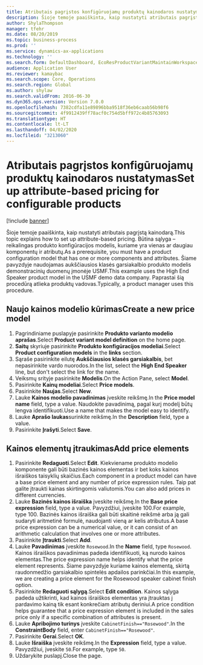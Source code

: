 ```yaml
---
title: Atributais pagrįstos konfigūruojamų produktų kainodaros nustatymas
description: Šioje temoje paaiškinta, kaip nustatyti atributais pagrįstą kainodarą.
author: ShylaThompson
manager: tfehr
ms.date: 08/20/2019
ms.topic: business-process
ms.prod: ''
ms.service: dynamics-ax-applications
ms.technology: ''
ms.search.form: DefaultDashboard, EcoResProductVariantMaintainWorkspace, PCProductConfigurationModelListPage, PCPriceModelList, PCPriceModel, PCConstraintEditor
audience: Application User
ms.reviewer: kamaybac
ms.search.scope: Core, Operations
ms.search.region: Global
ms.author: shylaw
ms.search.validFrom: 2016-06-30
ms.dyn365.ops.version: Version 7.0.0
ms.openlocfilehash: 7382cdfa11e89896bba9518f36eb6caab56b98f6
ms.sourcegitcommit: 4f9912439ff78acf0c754d5bff972c4b85763093
ms.translationtype: HT
ms.contentlocale: lt-LT
ms.lasthandoff: 04/02/2020
ms.locfileid: "3213060"
---
```

# <a name="set-up-attribute-based-pricing-for-configurable-products"></a><span data-ttu-id="48484-103">Atributais pagrįstos konfigūruojamų produktų kainodaros nustatymas</span><span class="sxs-lookup"><span data-stu-id="48484-103">Set up attribute-based pricing for configurable products</span></span>

[!include [banner](../../includes/banner.md)]

<span data-ttu-id="48484-104">Šioje temoje paaiškinta, kaip nustatyti atributais pagrįstą kainodarą.</span><span class="sxs-lookup"><span data-stu-id="48484-104">This topic explains how to set up attribute-based pricing.</span></span> <span data-ttu-id="48484-105">Būtina sąlyga – reikalingas produkto konfigūracijos modelis, kuriame yra vienas ar daugiau komponentų ir atributų.</span><span class="sxs-lookup"><span data-stu-id="48484-105">As a prerequisite, you must have a product configuration model that has one or more components and attributes.</span></span> <span data-ttu-id="48484-106">Šiame pavyzdyje naudojamas aukščiausios klasės garsiakalbio produkto modelis demonstracinių duomenų įmonėje USMF.</span><span class="sxs-lookup"><span data-stu-id="48484-106">This example uses the High End Speaker product model in the USMF demo data company.</span></span> <span data-ttu-id="48484-107">Paprastai šią procedūrą atlieka produktų vadovas.</span><span class="sxs-lookup"><span data-stu-id="48484-107">Typically, a product manager uses this procedure.</span></span>


## <a name="create-a-new-price-model"></a><span data-ttu-id="48484-108">Naujo kainos modelio kūrimas</span><span class="sxs-lookup"><span data-stu-id="48484-108">Create a new price model</span></span>
1. <span data-ttu-id="48484-109">Pagrindiniame puslapyje pasirinkite **Produkto varianto modelio aprašas**.</span><span class="sxs-lookup"><span data-stu-id="48484-109">Select **Product variant model definition** on the home page.</span></span>
2. <span data-ttu-id="48484-110">**Saitų** skyriuje pasirinkite **Produkto konfigūracijos modeliai**.</span><span class="sxs-lookup"><span data-stu-id="48484-110">Select **Product configuration models** in the **links** section.</span></span>
3. <span data-ttu-id="48484-111">Sąraše pasirinkite eilutę **Aukščiausios klasės garsiakalbis**, bet nepasirinkite vardo nuorodos.</span><span class="sxs-lookup"><span data-stu-id="48484-111">In the list, select the **High End Speaker** line, but don't select the link for the name.</span></span>
4. <span data-ttu-id="48484-112">Veiksmų srityje pasirinkite **Modelis**.</span><span class="sxs-lookup"><span data-stu-id="48484-112">On the Action Pane, select **Model**.</span></span>
5. <span data-ttu-id="48484-113">Pasirinkite **Kainų modeliai**.</span><span class="sxs-lookup"><span data-stu-id="48484-113">Select **Price models**.</span></span>
6. <span data-ttu-id="48484-114">Pasirinkite **Naujas**.</span><span class="sxs-lookup"><span data-stu-id="48484-114">Select **New**.</span></span>
7. <span data-ttu-id="48484-115">Lauke **Kainos modelio pavadinimas** įveskite reikšmę.</span><span class="sxs-lookup"><span data-stu-id="48484-115">In the **Price model name** field, type a value.</span></span> <span data-ttu-id="48484-116">Naudokite pavadinimą, pagal kurį modelį būtų lengva identifikuoti.</span><span class="sxs-lookup"><span data-stu-id="48484-116">Use a name that makes the model easy to identify.</span></span>  
8. <span data-ttu-id="48484-117">Lauke **Aprašo laukas**surinkite reikšmę.</span><span class="sxs-lookup"><span data-stu-id="48484-117">In the **Description** field, type a value.</span></span>
9. <span data-ttu-id="48484-118">Pasirinkite **Įrašyti**.</span><span class="sxs-lookup"><span data-stu-id="48484-118">Select **Save**.</span></span>

## <a name="add-price-elements"></a><span data-ttu-id="48484-119">Kainos elementų įtraukimas</span><span class="sxs-lookup"><span data-stu-id="48484-119">Add price elements</span></span>
1. <span data-ttu-id="48484-120">Pasirinkite **Redaguoti**.</span><span class="sxs-lookup"><span data-stu-id="48484-120">Select **Edit**.</span></span> <span data-ttu-id="48484-121">Kiekviename produkto modelio komponente gali būti bazinės kainos elementas ir bet koks kainos išraiškos taisyklių skaičius.</span><span class="sxs-lookup"><span data-stu-id="48484-121">Each component in a product model can have a base price element and any number of price expression rules.</span></span> <span data-ttu-id="48484-122">Taip pat galite įtraukti kainas skirtingomis valiutomis.</span><span class="sxs-lookup"><span data-stu-id="48484-122">You can also add prices in different currencies.</span></span>  
2. <span data-ttu-id="48484-123">Lauke **Bazinės kainos išraiška** įveskite reikšmę.</span><span class="sxs-lookup"><span data-stu-id="48484-123">In the **Base price expression** field, type a value.</span></span> <span data-ttu-id="48484-124">Pavyzdžiui, įveskite 100.</span><span class="sxs-lookup"><span data-stu-id="48484-124">For example, type 100.</span></span> <span data-ttu-id="48484-125">Bazinės kainos išraiška gali būti skaitinė reikšmė arba ją gali sudaryti aritmetinė formulė, naudojanti vieną ar kelis atributus.</span><span class="sxs-lookup"><span data-stu-id="48484-125">A base price expression can be a numerical value, or it can consist of an arithmetic calculation that involves one or more attributes.</span></span>  
3. <span data-ttu-id="48484-126">Pasirinkite **Įtraukti**.</span><span class="sxs-lookup"><span data-stu-id="48484-126">Select **Add**.</span></span>
4. <span data-ttu-id="48484-127">Lauke **Pavadinimas** įveskite `Rosewood`.</span><span class="sxs-lookup"><span data-stu-id="48484-127">In the **Name** field, type `Rosewood`.</span></span> <span data-ttu-id="48484-128">Kainos išraiškos pavadinimas padeda identifikuoti, ką nurodo kainos elementas.</span><span class="sxs-lookup"><span data-stu-id="48484-128">The price expression name helps identify what the price element represents.</span></span> <span data-ttu-id="48484-129">Šiame pavyzdyje kuriame kainos elementą, skirtą raudonmedžio garsiakalbio spintelės apdailos parinkčiai.</span><span class="sxs-lookup"><span data-stu-id="48484-129">In this example, we are creating a price element for the Rosewood speaker cabinet finish option.</span></span>  
5. <span data-ttu-id="48484-130">Pasirinkite **Redaguoti sąlygą**.</span><span class="sxs-lookup"><span data-stu-id="48484-130">Select **Edit condition**.</span></span> <span data-ttu-id="48484-131">Kainos sąlyga padeda užtikrinti, kad kainos išraiškos elementas yra įtrauktas į pardavimo kainą tik esant konkrečiam atributų deriniui.</span><span class="sxs-lookup"><span data-stu-id="48484-131">A price condition helps guarantee that a price expression element is included in the sales price only if a specific combination of attributes is present.</span></span>  
6. <span data-ttu-id="48484-132">Lauke **Apribojimo turinys** įveskite `CabinetFinish=="Rosewood"`.</span><span class="sxs-lookup"><span data-stu-id="48484-132">In the **ConstraintBody** field, enter `CabinetFinish=="Rosewood"`.</span></span>
7. <span data-ttu-id="48484-133">Pasirinkite **Gerai**.</span><span class="sxs-lookup"><span data-stu-id="48484-133">Select **OK**.</span></span>
8. <span data-ttu-id="48484-134">Lauke **Išraiška** įveskite reikšmę.</span><span class="sxs-lookup"><span data-stu-id="48484-134">In the **Expression** field, type a value.</span></span> <span data-ttu-id="48484-135">Pavyzdžiui, įveskite `50`.</span><span class="sxs-lookup"><span data-stu-id="48484-135">For example, type `50`.</span></span> 
9. <span data-ttu-id="48484-136">Uždarykite puslapį.</span><span class="sxs-lookup"><span data-stu-id="48484-136">Close the page.</span></span>

